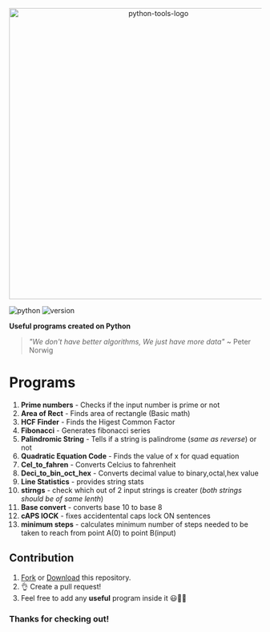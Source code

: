<p align="center">
 <img alt="python-tools-logo" src="https://imgur.com/7JtVpaO.jpg" width="580">
</p>

![python](https://img.shields.io/badge/python-programs-blue)
![version](https://img.shields.io/badge/version-3.7.2-blue)

**Useful programs created on Python**
 > _"We don't have better algorithms, We just have more data"_ ~ Peter Norwig
# Programs
1) **Prime numbers** - Checks if the input number is prime or not 
2) **Area of Rect** - Finds area of rectangle (Basic math)
3) **HCF Finder** - Finds the Higest Common Factor
4) **Fibonacci** - Generates fibonacci series
5) **Palindromic String** - Tells if a string is palindrome (_same as reverse_) or not
6) **Quadratic Equation Code** - Finds the value of x for quad equation
7) **Cel_to_fahren** - Converts Celcius to fahrenheit
8) **Deci_to_bin_oct_hex** - Converts decimal value to binary,octal,hex value
9) **Line Statistics** - provides string stats
10) **stirngs** - check which out of 2 input strings is creater (_both strings should be of same lenth_)
11) **Base convert** - converts base 10 to base 8
12) **cAPS lOCK** - fixes accidentental caps lock ON sentences
13) **minimum steps** - calculates minimum number of steps needed to be taken to reach from point A(0) to point B(input)

## Contribution
1) [Fork](https://github.com/ShobhitRathi/Python_tools/fork) or [Download](https://github.com/ShobhitRathi/Python_tools/archive/master.zip) this repository.
2) 👌 Create a pull request!
3) Feel free to add any **useful** program inside it :smiley::blue_heart::snake:

### Thanks for checking out!
